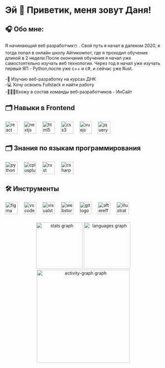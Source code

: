 <h1 align="left">Эй 👋 Приветик, меня зовут Даня!</h1>

###

<h2 align="left">🎧 Обо мне:</h2>

###

<p align="left">Я начинающий веб разработчик☃️ . Свой путь я начал в далеком 2020, я тогда попал в онлайн школу Айтикомпот, где я проходил обучение длиной в 2 недели.После окончания обучения я начал уже самостоятельно изучать веб технологии. Через год я начал уже изучать первый ЯП - Python,после уже с++ и с#, и сейчас уже Rust.<br><br>-🔎 Изучаю веб-разработку на курсах ДНК<br>-💻 Хочу освоить Fullstack и найти работу<br>-👨🏼‍💻Вхожу в состав  команды веб-разработчиков - ИнСайт</p>

###

<h2 align="left">🗂️  Навыки в Frontend</h2>

###

<div align="left">
  <img src="https://cdn.jsdelivr.net/gh/devicons/devicon/icons/react/react-original.svg" height="40" alt="react logo"  />
  <img width="12" />
  <img src="https://cdn.jsdelivr.net/gh/devicons/devicon/icons/nextjs/nextjs-original.svg" height="40" alt="nextjs logo"  />
  <img width="12" />
  <img src="https://cdn.jsdelivr.net/gh/devicons/devicon/icons/html5/html5-plain.svg" height="40" alt="html5 logo"  />
  <img width="12" />
  <img src="https://cdn.jsdelivr.net/gh/devicons/devicon/icons/css3/css3-plain.svg" height="40" alt="css3 logo"  />
  <img width="12" />
  <img src="https://www.redbytes.in/wp-content/uploads/2018/05/rust-logo-png-transparent.png" height="40" alt="vuejs logo"  />
  <img width="12" />
  <img src="https://cdn.jsdelivr.net/gh/devicons/devicon/icons/jquery/jquery-plain.svg" height="40" alt="jquery logo"  />
</div>

###

<h2 align="left">🗂️ Знания по языкам программирования</h2>

###

<div align="left">
  <img src="https://cdn.jsdelivr.net/gh/devicons/devicon/icons/python/python-plain.svg" height="40" alt="python logo"  />
  <img width="12" />
  <img src="https://cdn.jsdelivr.net/gh/devicons/devicon/icons/cplusplus/cplusplus-plain.svg" height="40" alt="cplusplus logo"  />
  <img width="12" />
  <img src="https://icons8.ru/icon/EZbVOtf6LwBE/cards" height="40" alt="rust logo"  />
  <img width="12" />
  <img src="https://cdn.jsdelivr.net/gh/devicons/devicon/icons/csharp/csharp-plain.svg" height="40" alt="csharp logo"  />
</div>

###

<h2 align="left">🛠️ Инструменты</h2>

###

<div align="left">
  <img src="https://cdn.jsdelivr.net/gh/devicons/devicon/icons/figma/figma-original.svg" height="40" alt="figma logo"  />
  <img width="12" />
  <img src="https://cdn.jsdelivr.net/gh/devicons/devicon/icons/vscode/vscode-original.svg" height="40" alt="vscode logo"  />
  <img width="12" />
  <img src="https://cdn.jsdelivr.net/gh/devicons/devicon/icons/visualstudio/visualstudio-plain.svg" height="40" alt="visualstudio logo"  />
  <img width="12" />
  <img src="https://cdn.jsdelivr.net/gh/devicons/devicon/icons/webstorm/webstorm-original.svg" height="40" alt="webstorm logo"  />
  <img width="12" />
  <img src="https://cdn.jsdelivr.net/gh/devicons/devicon/icons/git/git-plain.svg" height="40" alt="git logo"  />
  <img width="12" />
  <img src="https://cdn.jsdelivr.net/gh/devicons/devicon/icons/aftereffects/aftereffects-original.svg" height="40" alt="aftereffects logo"  />
  <img width="12" />
  <img src="https://cdn.jsdelivr.net/gh/devicons/devicon/icons/illustrator/illustrator-line.svg" height="40" alt="illustrator logo"  />
</div>

###

<div align="center">
  <img src="https://github-readme-stats.vercel.app/api?username=golkity&hide_title=false&hide_rank=false&show_icons=true&include_all_commits=true&count_private=true&disable_animations=false&theme=dracula&locale=en&hide_border=false&order=1" height="150" alt="stats graph"  />
  <img src="https://github-readme-stats.vercel.app/api/top-langs?username=golkity&locale=en&hide_title=false&layout=compact&card_width=320&langs_count=5&theme=dracula&hide_border=false&order=2" height="150" alt="languages graph"  />
  <img src="https://github-readme-activity-graph.vercel.app/graph?username=golkity&radius=16&theme=react&area=true&order=5" height="300" alt="activity-graph graph"  />
</div>

###
